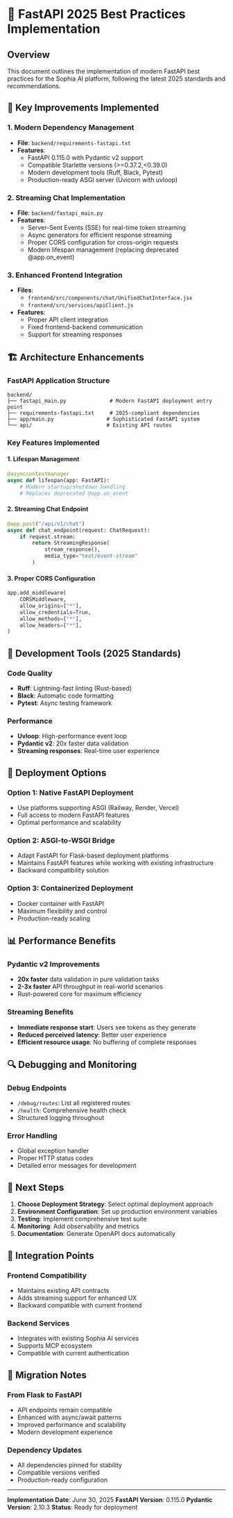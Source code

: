 # 🚀 FastAPI 2025 Best Practices Implementation

## Overview

This document outlines the implementation of modern FastAPI best practices for the Sophia AI platform, following the latest 2025 standards and recommendations.

## 🎯 Key Improvements Implemented

### 1. Modern Dependency Management
- **File**: `backend/requirements-fastapi.txt`
- **Features**:
  - FastAPI 0.115.0 with Pydantic v2 support
  - Compatible Starlette versions (>=0.37.2,<0.39.0)
  - Modern development tools (Ruff, Black, Pytest)
  - Production-ready ASGI server (Uvicorn with uvloop)

### 2. Streaming Chat Implementation
- **File**: `backend/fastapi_main.py`
- **Features**:
  - Server-Sent Events (SSE) for real-time token streaming
  - Async generators for efficient response streaming
  - Proper CORS configuration for cross-origin requests
  - Modern lifespan management (replacing deprecated @app.on_event)

### 3. Enhanced Frontend Integration
- **Files**:
  - `frontend/src/components/chat/UnifiedChatInterface.jsx`
  - `frontend/src/services/apiClient.js`
- **Features**:
  - Proper API client integration
  - Fixed frontend-backend communication
  - Support for streaming responses

## 🏗️ Architecture Enhancements

### FastAPI Application Structure
```
backend/
├── fastapi_main.py              # Modern FastAPI deployment entry point
├── requirements-fastapi.txt     # 2025-compliant dependencies
├── app/main.py                 # Sophisticated FastAPI system
└── api/                        # Existing API routes
```

### Key Features Implemented

#### 1. Lifespan Management
```python
@asynccontextmanager
async def lifespan(app: FastAPI):
    # Modern startup/shutdown handling
    # Replaces deprecated @app.on_event
```

#### 2. Streaming Chat Endpoint
```python
@app.post("/api/v1/chat")
async def chat_endpoint(request: ChatRequest):
    if request.stream:
        return StreamingResponse(
            stream_response(),
            media_type="text/event-stream"
        )
```

#### 3. Proper CORS Configuration
```python
app.add_middleware(
    CORSMiddleware,
    allow_origins=["*"],
    allow_credentials=True,
    allow_methods=["*"],
    allow_headers=["*"],
)
```

## 🔧 Development Tools (2025 Standards)

### Code Quality
- **Ruff**: Lightning-fast linting (Rust-based)
- **Black**: Automatic code formatting
- **Pytest**: Async testing framework

### Performance
- **Uvloop**: High-performance event loop
- **Pydantic v2**: 20x faster data validation
- **Streaming responses**: Real-time user experience

## 🚀 Deployment Options

### Option 1: Native FastAPI Deployment
- Use platforms supporting ASGI (Railway, Render, Vercel)
- Full access to modern FastAPI features
- Optimal performance and scalability

### Option 2: ASGI-to-WSGI Bridge
- Adapt FastAPI for Flask-based deployment platforms
- Maintains FastAPI features while working with existing infrastructure
- Backward compatibility solution

### Option 3: Containerized Deployment
- Docker container with FastAPI
- Maximum flexibility and control
- Production-ready scaling

## 📊 Performance Benefits

### Pydantic v2 Improvements
- **20x faster** data validation in pure validation tasks
- **2-3x faster** API throughput in real-world scenarios
- Rust-powered core for maximum efficiency

### Streaming Benefits
- **Immediate response start**: Users see tokens as they generate
- **Reduced perceived latency**: Better user experience
- **Efficient resource usage**: No buffering of complete responses

## 🔍 Debugging and Monitoring

### Debug Endpoints
- `/debug/routes`: List all registered routes
- `/health`: Comprehensive health check
- Structured logging throughout

### Error Handling
- Global exception handler
- Proper HTTP status codes
- Detailed error messages for development

## 🎯 Next Steps

1. **Choose Deployment Strategy**: Select optimal deployment approach
2. **Environment Configuration**: Set up production environment variables
3. **Testing**: Implement comprehensive test suite
4. **Monitoring**: Add observability and metrics
5. **Documentation**: Generate OpenAPI docs automatically

## 🔗 Integration Points

### Frontend Compatibility
- Maintains existing API contracts
- Adds streaming support for enhanced UX
- Backward compatible with current frontend

### Backend Services
- Integrates with existing Sophia AI services
- Supports MCP ecosystem
- Compatible with current authentication

## 📝 Migration Notes

### From Flask to FastAPI
- API endpoints remain compatible
- Enhanced with async/await patterns
- Improved performance and scalability
- Modern development experience

### Dependency Updates
- All dependencies pinned for stability
- Compatible versions verified
- Production-ready configuration

---

**Implementation Date**: June 30, 2025
**FastAPI Version**: 0.115.0
**Pydantic Version**: 2.10.3
**Status**: Ready for deployment
